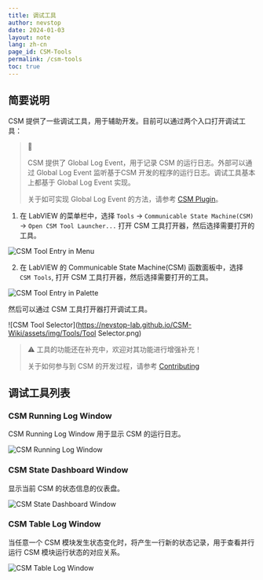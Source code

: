 ```yaml
---
title: 调试工具
author: nevstop
date: 2024-01-03
layout: note
lang: zh-cn
page_id: CSM-Tools
permalink: /csm-tools
toc: true
---
```


<!-- - 调试工具/调试方法
-[ ] CSM内置的全局事件(md-page[-]) - English[-] | Chinese [10%]
    说明CSM内置的全局事件包含的功能；如何使用全局事件；介绍函数
-[ ] JKISM State Editor(md-page[-]) - English[-] | Chinese [0%]
    介绍JKISM State Editor的功能；介绍如何使用JKISM State Editor
-[ ] CSM Global Log Window(md-page[-]) - English[-] | Chinese [50%]
    介绍CSM Global Log Window的功能
-[ ] CSM State Dashboard Window(md-page[-]) - English[-] | Chinese [50%]
    介绍CSM State Dashboard Window的功能
-[ ] CSM State Table Window(md-page[-]) - English[-] | Chinese [50%]
    介绍CSM State Table Window的功能
- (TODO) CSM Test Panel(md-page[-]) - English[-] | Chinese [-]
    (待功能实现后补充)
 -->

## 简要说明

CSM 提供了一些调试工具，用于辅助开发。目前可以通过两个入口打开调试工具：

> 📓
>
> CSM 提供了 Global Log Event，用于记录 CSM 的运行日志。外部可以通过 Global Log Event 监听基于CSM 开发的程序的运行日志。调试工具基本上都基于 Global Log Event 实现。
>
> 关于如可实现 Global Log Event 的方法，请参考 [CSM Plugin](https://nevstop-lab.github.io/CSM-Wiki/csm-plugin-system)。
>

1. 在 LabVIEW 的菜单栏中，选择 `Tools` -> `Communicable State Machine(CSM)` -> `Open CSM Tool Launcher...` 打开 CSM 工具打开器，然后选择需要打开的工具。

![CSM Tool Entry in Menu](https://nevstop-lab.github.io/CSM-Wiki/assets/img/Tools/Debug%20Tool%20Entry%20in%20Tool%20Menu.png)

2. 在 LabVIEW 的 Communicable State Machine(CSM) 函数面板中，选择 `CSM Tools`, 打开 CSM 工具打开器，然后选择需要打开的工具。

![CSM Tool Entry in Palette](https://nevstop-lab.github.io/CSM-Wiki/assets/img/Tools/Debug%20Tool%20Entry%20in%20Palette.png)

然后可以通过 CSM 工具打开器打开调试工具。

![CSM Tool Selector](https://nevstop-lab.github.io/CSM-Wiki/assets/img/Tools/Tool Selector.png)

> ⚠️
> 工具的功能还在补充中，欢迎对其功能进行增强补充！
>
> 关于如何参与到 CSM 的开发过程，请参考 [Contributing](https://nevstop-lab.github.io/CSM-Wiki/how-to-contribute)
>

## 调试工具列表

### CSM Running Log Window

CSM Running Log Window 用于显示 CSM 的运行日志。

![CSM Running Log Window](https://nevstop-lab.github.io/CSM-Wiki/assets/img/Tools/tool-RunningLogWindow.png)

### CSM State Dashboard Window

显示当前 CSM 的状态信息的仪表盘。

![CSM State Dashboard Window](https://nevstop-lab.github.io/CSM-Wiki/assets/img/Tools/tool-DashboardWindow.png)

### CSM Table Log Window

当任意一个 CSM 模块发生状态变化时，将产生一行新的状态记录，用于查看并行运行 CSM 模块运行状态的对应关系。

![CSM Table Log Window](https://nevstop-lab.github.io/CSM-Wiki/assets/img/Tools/tool-TableLogWindow.png)
